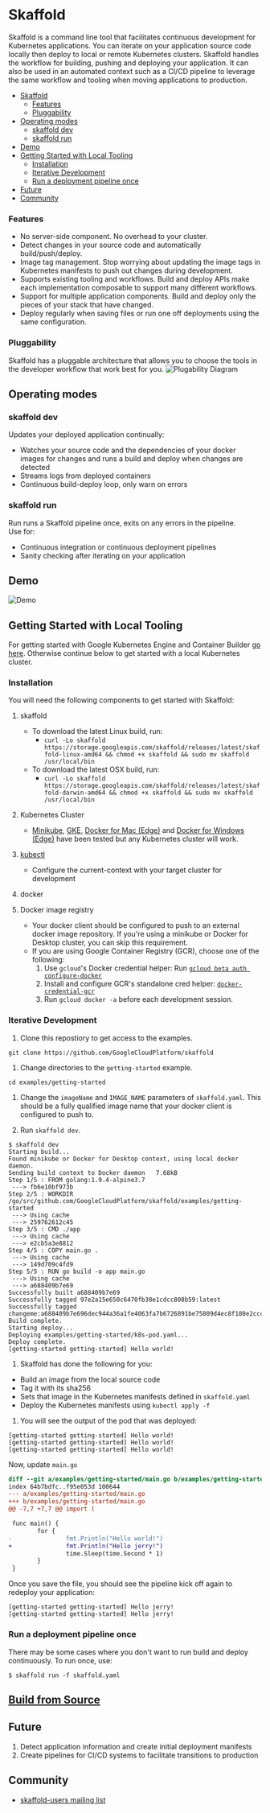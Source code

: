 # Skaffold

Skaffold is a command line tool that facilitates continuous development for Kubernetes applications. You can iterate on your 
application source code locally then deploy to local or remote Kubernetes clusters. Skaffold handles the workflow for building,
pushing and deploying your application. It can also be used in an automated context such as a CI/CD pipeline to leverage the same 
workflow and tooling when moving applications to production.

- [Skaffold](#skaffold)
  - [Features](#features)
  - [Pluggability](#pluggability)
- [Operating modes](#operating-modes)
  - [skaffold dev](#skaffold-dev)
  - [skaffold run](#skaffold-run)
- [Demo](#demo)  
- [Getting Started with Local Tooling](#getting-started-with-local-tooling)
  - [Installation](#installation)
  - [Iterative Development](#iterative-development)
  - [Run a deployment pipeline once](#run-a-deployment-pipeline-once)
- [Future](#future)
- [Community](#community)

### Features
-  No server-side component. No overhead to your cluster.
-  Detect changes in your source code and automatically build/push/deploy.
-  Image tag management. Stop worrying about updating the image tags in Kubernetes manifests to push out changes during development.
-  Supports existing tooling and workflows. Build and deploy APIs make each implementation composable to support many different workflows.
-  Support for multiple application components. Build and deploy only the pieces of your stack that have changed.
-  Deploy regularly when saving files or run one off deployments using the same configuration.

### Pluggability
Skaffold has a pluggable architecture that allows you to choose the tools in the developer workflow that work best for you.
![Plugability Diagram](docs/img/plugability.png)

## Operating modes
### skaffold dev
Updates your deployed application continually:
-  Watches your source code and the dependencies of your docker images for changes and runs a build and deploy when changes are detected
-  Streams logs from deployed containers
-  Continuous build-deploy loop, only warn on errors

### skaffold run
Run runs a Skaffold pipeline once, exits on any errors in the pipeline.  
Use for:
-  Continuous integration or continuous deployment pipelines
-  Sanity checking after iterating on your application

## Demo

![Demo](/docs/img/intro.gif)

## Getting Started with Local Tooling

For getting started with Google Kubernetes Engine and Container Builder [go here](docs/quickstart-gke.md). Otherwise continue
below to get started with a local Kubernetes cluster.

### Installation

You will need the following components to get started with Skaffold:

1. skaffold
   -  To download the latest Linux build, run:
      -  `curl -Lo skaffold https://storage.googleapis.com/skaffold/releases/latest/skaffold-linux-amd64 && chmod +x skaffold && sudo mv skaffold /usr/local/bin`
   -  To download the latest OSX build, run:
      -  `curl -Lo skaffold https://storage.googleapis.com/skaffold/releases/latest/skaffold-darwin-amd64 && chmod +x skaffold && sudo mv skaffold /usr/local/bin`

1. Kubernetes Cluster
   -  [Minikube](https://kubernetes.io/docs/tasks/tools/install-minikube/),
      [GKE](https://cloud.google.com/kubernetes-engine/docs/how-to/creating-a-container-cluster),
      [Docker for Mac (Edge)](https://docs.docker.com/docker-for-mac/install/) and [Docker for Windows (Edge)](https://docs.docker.com/docker-for-windows/install/)
      have been tested but any Kubernetes cluster will work.

1. [kubectl](https://kubernetes.io/docs/tasks/tools/install-kubectl/)
   -  Configure the current-context with your target cluster for development

1. docker

1. Docker image registry
   -  Your docker client should be configured to push to an external docker image repository. If you're using a minikube or Docker for Desktop cluster, you can skip this requirement.
   -  If you are using Google Container Registry (GCR), choose one of the following:
        1. Use `gcloud`'s Docker credential helper: Run [`gcloud beta auth configure-docker`](https://cloud.google.com/sdk/gcloud/reference/beta/auth/configure-docker)
        1. Install and configure GCR's standalone cred helper: [`docker-credential-gcr`](https://github.com/GoogleCloudPlatform/docker-credential-gcr#installation-and-usage)
        1. Run `gcloud docker -a` before each development session.

### Iterative Development

1. Clone this repostiory to get access to the examples.

```shell
git clone https://github.com/GoogleCloudPlatform/skaffold
```

1. Change directories to the `getting-started` example.

```shell
cd examples/getting-started
```

1. Change the `imageName` and `IMAGE_NAME` parameters of `skaffold.yaml`. This should be a fully qualified image name that your docker client is configured to push to.

1. Run `skaffold dev`.

```console
$ skaffold dev
Starting build...
Found minikube or Docker for Desktop context, using local docker daemon.
Sending build context to Docker daemon   7.68kB
Step 1/5 : FROM golang:1.9.4-alpine3.7
 ---> fb6e10bf973b
Step 2/5 : WORKDIR /go/src/github.com/GoogleCloudPlatform/skaffold/examples/getting-started
 ---> Using cache
 ---> 259762612c45
Step 3/5 : CMD ./app
 ---> Using cache
 ---> e2cb5a3e8812
Step 4/5 : COPY main.go .
 ---> Using cache
 ---> 149d709c4fd9
Step 5/5 : RUN go build -o app main.go
 ---> Using cache
 ---> a688409b7e69
Successfully built a688409b7e69
Successfully tagged 97e2a15e650c6470fb30e1cdcc808b59:latest
Successfully tagged changeme:a688409b7e696dec944a36a1fe4063fa7b6726891be75809d4ec8f180e2ccc96
Build complete.
Starting deploy...
Deploying examples/getting-started/k8s-pod.yaml...
Deploy complete.
[getting-started getting-started] Hello world!
```

1. Skaffold has done the following for you:

 - Build an image from the local source code
 - Tag it with its sha256
 - Sets that image in the Kubernetes manifests defined in `skaffold.yaml`
 - Deploy the Kubernetes manifests using `kubectl apply -f`

1. You will see the output of the pod that was deployed:

```console
[getting-started getting-started] Hello world!
[getting-started getting-started] Hello world!
[getting-started getting-started] Hello world!
```

Now, update `main.go`

```diff
diff --git a/examples/getting-started/main.go b/examples/getting-started/main.go
index 64b7bdfc..f95e053d 100644
--- a/examples/getting-started/main.go
+++ b/examples/getting-started/main.go
@@ -7,7 +7,7 @@ import (

 func main() {
        for {
-               fmt.Println("Hello world!")
+               fmt.Println("Hello jerry!")
                time.Sleep(time.Second * 1)
        }
 }
```

Once you save the file, you should see the pipeline kick off again to redeploy your application:
```console
[getting-started getting-started] Hello jerry!
[getting-started getting-started] Hello jerry!
```

### Run a deployment pipeline once
There may be some cases where you don't want to run build and deploy continuously. To run once, use:
```console
$ skaffold run -f skaffold.yaml
```

## [Build from Source](/docs/building.md)

## Future

1. Detect application information and create initial deployment manifests
1. Create pipelines for CI/CD systems to facilitate transitions to production

## Community
- [skaffold-users mailing list](https://groups.google.com/forum/#!forum/skaffold-users)
